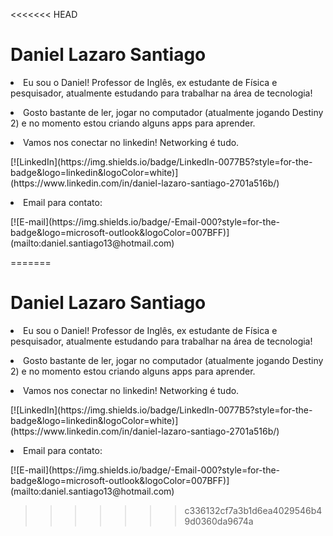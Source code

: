 <<<<<<< HEAD
<h1> Daniel Lazaro Santiago </h1>


<p><li>Eu sou o Daniel! Professor de Inglês, ex estudante de Física e pesquisador, atualmente estudando para trabalhar na área de tecnologia!
</li></p>

<p><li>Gosto bastante de ler, jogar no computador (atualmente jogando Destiny 2) e no momento estou criando alguns apps para aprender.
</li></p>

<li>Vamos nos conectar no linkedin! Networking é tudo.</li>

<p>[![LinkedIn](https://img.shields.io/badge/LinkedIn-0077B5?style=for-the-badge&logo=linkedin&logoColor=white)](https://www.linkedin.com/in/daniel-lazaro-santiago-2701a516b/)
</p>
<li>Email para contato:</li>
<p>[![E-mail](https://img.shields.io/badge/-Email-000?style=for-the-badge&logo=microsoft-outlook&logoColor=007BFF)](mailto:daniel.santiago13@hotmail.com)
</p>


=======
<h1> Daniel Lazaro Santiago </h1>


<p><li>Eu sou o Daniel! Professor de Inglês, ex estudante de Física e pesquisador, atualmente estudando para trabalhar na área de tecnologia!
</li></p>

<p><li>Gosto bastante de ler, jogar no computador (atualmente jogando Destiny 2) e no momento estou criando alguns apps para aprender.
</li></p>

<li>Vamos nos conectar no linkedin! Networking é tudo.</li>

<p>[![LinkedIn](https://img.shields.io/badge/LinkedIn-0077B5?style=for-the-badge&logo=linkedin&logoColor=white)](https://www.linkedin.com/in/daniel-lazaro-santiago-2701a516b/)
</p>
<li>Email para contato:</li>
<p>[![E-mail](https://img.shields.io/badge/-Email-000?style=for-the-badge&logo=microsoft-outlook&logoColor=007BFF)](mailto:daniel.santiago13@hotmail.com)
</p>


>>>>>>> c336132cf7a3b1d6ea4029546b49d0360da9674a
